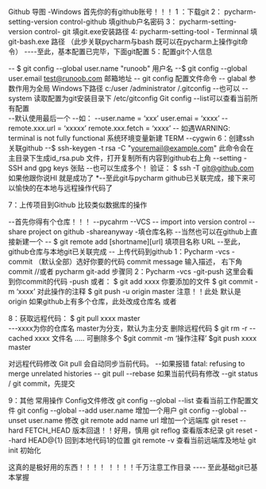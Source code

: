 Github 导图 -Windows		首先你的有github账号！！！
1 ：下载git 
2： pycharm-setting-version control-github 填github户名密码
3： pycharm-setting-version control- git 填git.exe安装路径
4:  pycharm-setting-tool -  Terminnal  填 git-bash.exe 路径 （此步关联pycharm与bash 既可以在pycharm上操作git命令）
----至此，基本配置已完毕，下面git配置
5：配置git个人信息

-- $ git config --global user.name "runoob"    用户名
--$ git config --global user.email test@runoob.com  邮箱地址
-- git config 配置文件命令 
 		-- glabal 参数作用为全局  Windows下路径 c:/user /administrator /.gitconfig
--也可以 --system   读取配置为git安装目录下 /etc/gitconfig
Git config --list可以查看当前所有配置  
--默认使用最后一个 
--如：
--user.name = ‘xxx’  user.emai  = ‘xxxx’
--remote.xxx.url = ‘xxxxx’  remote.xxx.fetch = ‘xxxx’
-- 如遇WARNING: terminal is not fully functional  系统环境变量新建 			TERM --cygwin
6：创建ssh关联github
--$ ssh-keygen -t rsa -C "youremail@example.com"  此命令会在主目录下生成id_rsa.pub		文件，打开复制所有内容到github右上角 --setting -SSH and gpg keys  张贴
--也可以生成多个！
验证： $ ssh -T git@github.com
如果他跟你说HI 就是成功了
*--至此git与pycharm github已关联完成，接下来可以愉快的在本地与远程操作代码了

7：上传项目到Github 	  比较类似数据库的操作

--首先你得有个仓库！！！
--pycahrm --VCS -- import into version control --share project on github 				-shareanyway -填仓库名称 
--当然也可以在github上直接新建一个
-- $ git remote add [shortname][url]  填项目名称 URL
--至此，github仓库与本地git已关联完成
-- 上传代码到github
1：Pycharm -vcs -commit （默认全部）选好你要的代码 commit message 输入描述，		右下角commit
 //或者 pycharm  git-add  步骤同
2：Pycharm -vcs -git-push 这里会看到你commit的代码 -push
或者：
$ git add xxxx 你要添加的文件
$ git commit -m ‘xxxx’ 对此操作的注释
$ git push -u origin master
注意！！此处 默认是origin  如果github上有多个仓库，此处改成仓库名
或者

8：获取远程代码：
 $ git pull xxxx master  
 		---xxxx为你的仓库名  master为分支，默认为主分支
删除远程代码
$ git rm -r --cached xxxx 文件名
..... 
可删除多个
$git commit -m ‘操作注释’
$git push xxxx master 

对远程代码修改
Git pull 会自动同步当前代码。
--如果报错	fatal: refusing to merge unrelated histories
-- git pull --rebase
如果当前代码有修改
--git status / git commit，先提交




9：其他  常用操作
Config文件修改
git config --global --list 查看当前工作配置文件
git config  --global --add user.name 增加一个用户
git config  --global --unset user.name 修改
git remote add  name url 增加一个远端库
git reset --hard FETCH_HEAD  版本回退！！好用，慎用
git reflog 查看版本纪录
git reset --hard HEAD@{1}  回到本地代码1的位置
git remote -v 查看当前远端库及地址
git init 初始化






这真的是极好用的东西！！！！
！！！！千万注意工作目录
 ---- 至此基础git已基本掌握

